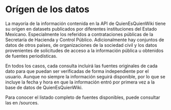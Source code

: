 # Orígen de los datos
La mayoría de la información contenida en la API de QuienEsQuienWiki tiene su orígen en datasets publicados por diferentes instituciones del Estado Mexicano. Especialmente los referidos a contrataciones públicas de la Secretaría de Hacienda y Control Público. Adicionalmente hay conjuntos de datos de otros países, de organizaciones de la sociedad civil y los datos provenientes de solicitudes de acceso a la información pública u obtenidos de fuentes periodísticas.

En todos los casos, cada consulta incluirá las fuentes originales de cada dato para que puedan ser verificadas de forma independiente por el usuario. Aunque no siempre la información seguirá disponible, por lo que se incluye la fecha y hora en que la información entró por primera vez a la base de datos de QuienEsQuienWiki.

Para conocer el listado completo de fuentes disponibles, puede consultar las en /sources.

